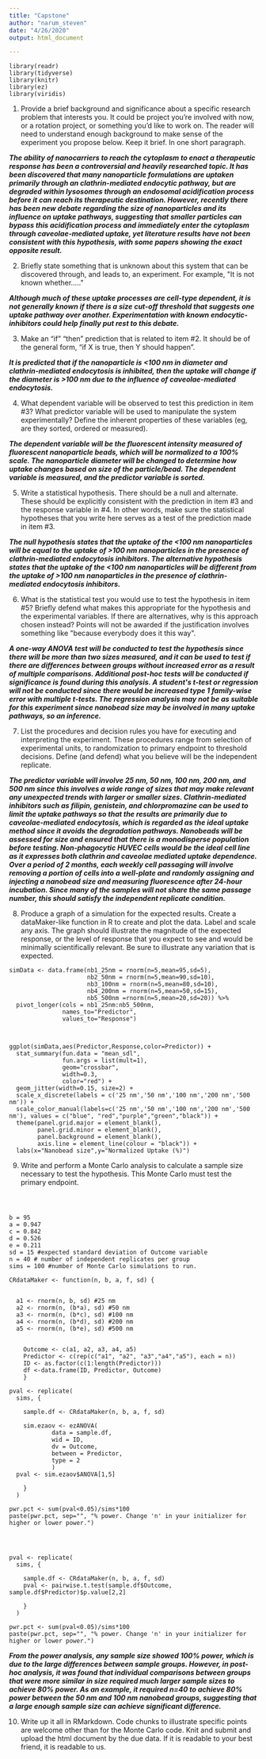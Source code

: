 ```yaml
---
title: "Capstone"
author: "narum_steven"
date: "4/26/2020"
output: html_document

---
```


```{r}
library(readr)
library(tidyverse)
library(knitr)
library(ez)
library(viridis)
```


1) Provide a brief background and significance about a specific research problem that interests you. It could be project you’re involved with now, or a rotation project, or something you’d like to work on. The reader will need to understand enough background to make sense of the experiment you propose below. Keep it brief. In one short paragraph.

***The ability of nanocarriers to reach the cytoplasm to enact a therapeutic response has been a controversial and heavily researched topic. It has been discovered that many nanoparticle formulations are uptaken primarily through an clathrin-mediated endocytic pathway, but are degraded within lysosomes through an endosomal acidification process before it can reach its therapeutic destination. However, recently there has been new debate regarding the size of nanoparticles and its influence on uptake pathways, suggesting that smaller particles can bypass this acidification process and immediately enter the cytoplasm through caveolae-mediated uptake, yet literature results have not been consistent with this hypothesis, with some papers showing the exact opposite result.***

2) Briefly state something that is unknown about this system that can be discovered through, and leads to, an experiment.  For example, "It is not known whether....."

***Although much of these uptake processes are cell-type dependent, it is not generally known if there is a size cut-off threshold that suggests one uptake pathway over another. Experimentation with known endocytic-inhibitors could help finally put rest to this debate.***

3) Make an “if” “then” prediction that is related to item #2. It should be of the general form, “if X is true, then Y should happen”.

***It is predicted that if the nanoparticle is <100 nm in diameter and clathrin-mediated endocytosis is inhibited, then the uptake will change if the diameter is >100 nm due to the influence of caveolae-mediated endocytosis.***

4) What dependent variable will be observed to test this prediction in item #3? What predictor variable will be used to manipulate the system experimentally? Define the inherent properties of these variables (eg, are they sorted, ordered or measured).

***The dependent variable will be the fluorescent intensity measured of fluorescent nanoparticle beads, which will be normalized to a 100% scale. The nanoparticle diameter will be changed to determine how uptake changes based on size of the particle/bead. The dependent variable is measured, and the predictor variable is sorted.***

5) Write a statistical hypothesis.  There should be a null and alternate. These should be explicitly consistent with the prediction in item #3 and the response variable in #4. In other words, make sure the statistical hypotheses that you write here serves as a test of the prediction made in item #3.

***The null hypothesis states that the uptake of the <100 nm nanoparticles will be equal to the uptake of >100 nm nanoparticles in the presence of clathrin-mediated endocytosis inhibitors. The alternative hypothesis states that the uptake of the <100 nm nanoparticles will be different from the uptake of >100 nm nanoparticles in the presence of clathrin-mediated endocytosis inhibitors.***

6) What is the statistical test you would use to test the hypothesis in item #5? Briefly defend what makes this appropriate for the hypothesis and the experimental variables. If there are alternatives, why is this approach chosen instead? Points will not be awarded if the justification involves something like "because everybody does it this way".

***A one-way ANOVA test will be conducted to test the hypothesis since there will be more than two sizes measured, and it can be used to test if there are differences between groups without increased error as a result of multiple comparisons. Additional post-hoc tests will be conducted if significance is found during this analysis. A student's t-test or regression will not be conducted since there would be increased type 1 family-wise error with multiple t-tests. The regression analysis may not be as suitable for this experiment since nanobead size may be involved in many uptake pathways, so an inference.***

7) List the procedures and decision rules you have for executing and interpreting the experiment. These procedures range from selection of experimental units, to randomization to primary endpoint to threshold decisions. Define (and defend) what you believe will be the independent replicate.

***The predictor variable will involve 25 nm, 50 nm, 100 nm, 200 nm, and 500 nm since this involves a wide range of sizes that may make relevant any unexpected trends with larger or smaller sizes. Clathrin-mediated inhibitors such as filipin, genistein, and chlorpromazine can be used to limit the uptake pathways so that the results are primarily due to caveolae-mediated endocytosis, which is regarded as the ideal uptake method since it avoids the degradation pathways. Nanobeads will be assessed for size and ensured that there is a monodisperse population before testing. Non-phagocytic HUVEC cells would be the ideal cell line as it expresses both clathrin and caveolae mediated uptake dependence. Over a period of 2 months, each weekly cell passaging will involve removing a portion of cells into a well-plate and randomly assigning and injecting a nanobead size and measuring fluorescence after 24-hour incubation. Since many of the samples will not share the same passage number, this should satisfy the independent replicate condition.***

8) Produce a graph of a simulation for the expected results. Create a dataMaker-like function in R to create and plot the data. Label and scale any axis. The graph should illustrate the magnitude of the expected response, or the level of response that you expect to see and would be minimally scientifically relevant. Be sure to illustrate any variation that is expected.

```{r}
simData <- data.frame(nb1_25nm = rnorm(n=5,mean=95,sd=5),
                      nb2_50nm = rnorm(n=5,mean=90,sd=10),
                      nb3_100nm = rnorm(n=5,mean=80,sd=10),
                      nb4_200nm = rnorm(n=5,mean=50,sd=15),
                      nb5_500nm =rnorm(n=5,mean=20,sd=20)) %>%
  pivot_longer(cols = nb1_25nm:nb5_500nm,
               names_to="Predictor",
               values_to="Response")



ggplot(simData,aes(Predictor,Response,color=Predictor)) +
  stat_summary(fun.data = "mean_sdl", 
               fun.args = list(mult=1), 
               geom="crossbar", 
               width=0.3, 
               color="red") +
  geom_jitter(width=0.15, size=2) +
  scale_x_discrete(labels = c('25 nm','50 nm','100 nm','200 nm','500 nm')) +
  scale_color_manual(labels=c('25 nm','50 nm','100 nm','200 nm','500 nm'), values = c("blue", "red","purple","green","black")) +
  theme(panel.grid.major = element_blank(), 
        panel.grid.minor = element_blank(),
        panel.background = element_blank(),
        axis.line = element_line(colour = "black")) +
  labs(x="Nanobead size",y="Normalized Uptake (%)")
```


9) Write and perform a Monte Carlo analysis to calculate a sample size necessary to test the hypothesis. This Monte Carlo must test the primary endpoint.

```{r}



b = 95
a = 0.947
c = 0.842
d = 0.526
e = 0.211
sd = 15 #expected standard deviation of Outcome variable
n = 40 # number of independent replicates per group
sims = 100 #number of Monte Carlo simulations to run. 

CRdataMaker <- function(n, b, a, f, sd) { 
  
  
  a1 <- rnorm(n, b, sd) #25 nm
  a2 <- rnorm(n, (b*a), sd) #50 nm
  a3 <- rnorm(n, (b*c), sd) #100 nm
  a4 <- rnorm(n, (b*d), sd) #200 nm
  a5 <- rnorm(n, (b*e), sd) #500 nm
  
    
    Outcome <- c(a1, a2, a3, a4, a5)
    Predictor <- c(rep(c("a1", "a2", "a3","a4","a5"), each = n))
    ID <- as.factor(c(1:length(Predictor)))
    df <-data.frame(ID, Predictor, Outcome)
    }

pval <- replicate(
  sims, {

    sample.df <- CRdataMaker(n, b, a, f, sd)

    sim.ezaov <- ezANOVA(
            data = sample.df,
            wid = ID,
            dv = Outcome,
            between = Predictor,
            type = 2
            )
  pval <- sim.ezaov$ANOVA[1,5]

    }
  )

pwr.pct <- sum(pval<0.05)/sims*100
paste(pwr.pct, sep="", "% power. Change 'n' in your initializer for higher or lower power.")




pval <- replicate(
  sims, {
 
    sample.df <- CRdataMaker(n, b, a, f, sd)
    pval <- pairwise.t.test(sample.df$Outcome, sample.df$Predictor)$p.value[2,2]
    
    }
  )

pwr.pct <- sum(pval<0.05)/sims*100
paste(pwr.pct, sep="", "% power. Change 'n' in your initializer for higher or lower power.")
```

***From the power analysis, any sample size showed 100% power, which is due to the large differences between sample groups. However, in post-hoc analysis, it was found that individual comparisons between groups that were more similar in size required much larger sample sizes to achieve 80% power. As an example, it required n=40 to achieve 80% power between the 50 nm and 100 nm nanobead groups, suggesting that a large enough sample size can achieve significant difference.***

10) Write up it all in RMarkdown. Code chunks to illustrate specific points are welcome other than for the Monte Carlo code. Knit and submit and upload the html document by the due data. If it is readable to your best friend, it is readable to us.


